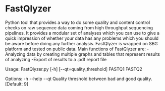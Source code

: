 # FastQlyzer


Python tool that provides a way to do some quality and content control
checks on raw sequence data coming from high throughput sequencing pipelines.
It provides a modular set of analyses which you can use to give a quick 
impression of whether your data has any problems which you should be aware
before doing any further analysis.
FastQlyzer is wrapped on SBG platform and tested on public data.
Main functions of FastQlyzer are:
                  -Analyzing data by creating multiple graphs and tables that represent results of analyzing
                  -Export of results to a .pdf report file


Usage: FastQlyzer.py [-h] [--qt=quality_threshold] FASTQ1 FASTQ2

Options:
    -h --help
    --qt Quality threshold between bad and good quality. [Default: 9]
